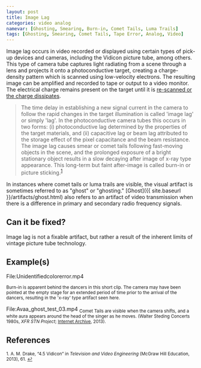 ```yaml
---
layout: post
title: Image Lag
categories: video analog
namevar: [Ghosting, Smearing, Burn-in, Comet Tails, Luma Trails]
tags: [Ghosting, Smearing, Comet Tails, Tape Error, Analog, Video]
---
```


Image lag occurs in video recorded or displayed using certain types of pick-up devices and cameras, including the Vidicon picture tube, among others. This type of camera tube captures light radiating from a scene through a lens and projects it onto a photoconductive target, creating a charge-density pattern which is scanned using low-velocity electrons. The resulting image can be amplified and recorded to tape or output to a video monitor. The electrical charge remains present on the target until it is [re-scanned or the charge dissipates](http://en.wikipedia.org/wiki/Video_camera_tube).

<blockquote>The time delay in establishing a new signal current in the camera to follow the rapid changes in the target illumination is called 'image lag' or simply 'lag'. In the photoconductive camera tubes this occurs in two forms: (i) photoconductive lag determined by the properties of the target materials, and (ii) capacitive lag or beam lag attributed to the storage effect of the pixel capacitance and the beam resistance. The image lag causes smear or comet tails following fast-moving objects in the scene, and the prolonged exposure of a bright stationary object results in a slow decaying after image of x-ray type appearance. This long-term but faint after-image is called burn-in or picture sticking.<sup><a href="#fn1" id="ref1">1</a></sup></blockquote>    

In instances where comet tails or luma trails are visible, the visual artifact is sometimes referred to as "ghost" or "ghosting." [Ghost]({{ site.baseurl }}/artifacts/ghost.html) also refers to an artifact of video transmission when there is a difference in primary and secondary radio frequency signals.

## Can it be fixed?

Image lag is not a fixable artifact, but rather a result of the inherent limits of vintage picture tube technology.

## Example(s)

File:Unidentifiedcolorerror.mp4

<sub>Burn-in is apparent behind the dancers in this short clip. The camera may have been pointed at the empty stage for an extended period of time prior to the arrival of the dancers, resulting in the 'x-ray' type artifact seen here. </sub>

File:Avaa_ghost_test_03.mp4
<sub>Comet Tails are visible when the camera shifts, and a white aura appears around the head of the singer as he moves. (Walter Steding Concerts 1980s, _XFR STN Project_; [Internet Archive](https://archive.org/details/XFR_2013-07-27_1A_01), 2013).</sub>

## References

<sup id="fn1">1. A. M. Drake, “4.5 Vidicon” in _Television and Video Engineering_ (McGraw Hill Education, 2013), 61. <a href="#ref1" title="Jump back to footnote 1 in the text.">↩</a></sup>  
